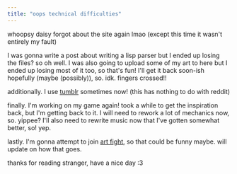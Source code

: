 ```yaml
---
title: "oops technical difficulties"
---
```


whoopsy daisy forgot about the site again lmao (except this time it wasn't entirely my fault)

I was gonna write a post about writing a lisp parser but I ended up losing the files? so oh well. I was also going to upload some of my art to here but I ended up losing most of it too, so that's fun! I'll get it back soon-ish hopefully (maybe (possibly)), so. idk. fingers crossed!!

additionally. I use [tumblr](https://www.tumblr.com/blog/parchii) sometimes now! (this has nothing to do with reddit)

finally. I'm working on my game again! took a while to get the inspiration back, but I'm getting back to it. I will need to rework a lot of mechanics now, so. yippee? I'll also need to rewrite music now that I've gotten somewhat better, so! yep.

lastly. I'm gonna attempt to join [art fight](https://artfight.net/), so that could be funny maybe. will update on how that goes.

thanks for reading stranger, have a nice day :3
